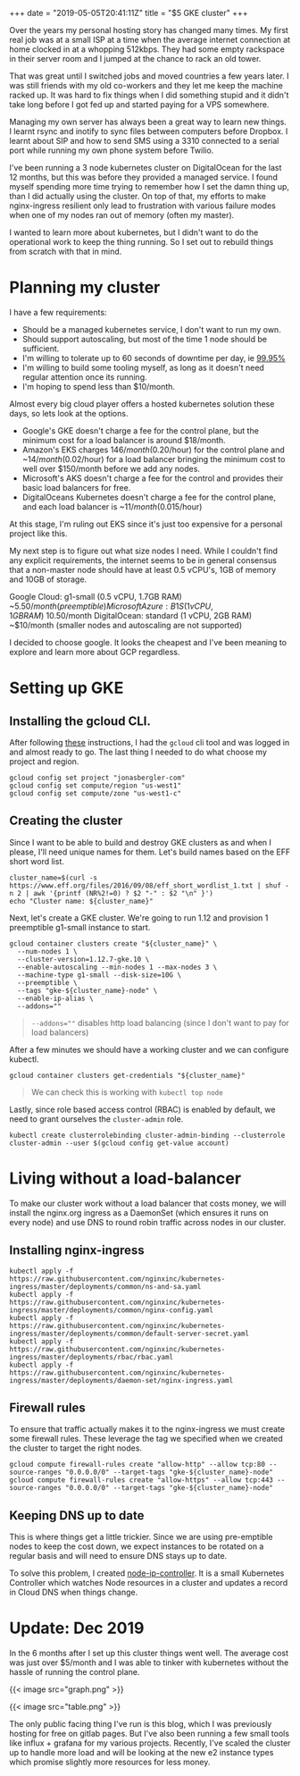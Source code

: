 +++
date = "2019-05-05T20:41:11Z"
title = "$5 GKE cluster"
+++

Over the years my personal hosting story has changed many times.
My first real job was at a small ISP at a time when the average internet connection at home clocked in at a whopping 512kbps. They had some empty rackspace in their server room and I jumped at the chance to rack an old tower.

That was great until I switched jobs and moved countries a few years later.
I was still friends with my old co-workers and they let me keep the machine racked up.
It was hard to fix things when I did something stupid and it didn't take long before I got fed up and started paying for a VPS somewhere.

Managing my own server has always been a great way to learn new things. I learnt rsync and inotify to sync files between computers before Dropbox. I learnt about SIP and how to send SMS using a 3310 connected to a serial port while running my own phone system before Twilio.

I've been running a 3 node kubernetes cluster on DigitalOcean for the last 12 months, but this was before they provided a managed service. I found myself spending more time trying to remember how I set the damn thing up, than I did actually using the cluster. On top of that, my efforts to make nginx-ingress resilient only lead to frustration with various failure modes when one of my nodes ran out of memory (often my master).

I wanted to learn more about kubernetes, but I didn't want to do the operational work to keep the thing running. So I set out to rebuild things from scratch with that in mind.

# Planning my cluster
I have a few requirements:

* Should be a managed kubernetes service, I don't want to run my own.
* Should support autoscaling, but most of the time 1 node should be sufficient.
* I'm willing to tolerate up to 60 seconds of downtime per day, ie [99.95%](https://en.wikipedia.org/wiki/High_availability#Percentage_calculation)
* I'm willing to build some tooling myself, as long as it doesn't need regular attention once its running.
* I'm hoping to spend less than $10/month.

Almost every big cloud player offers a hosted kubernetes solution these days, so lets look at the options.

* Google's GKE doesn't charge a fee for the control plane, but the minimum cost for a load balancer is around $18/month.
* Amazon's EKS charges $146/month ($0.20/hour) for the control plane and ~$14/month ($0.02/hour) for a load balancer bringing the minimum cost to well over $150/month before we add any nodes.
* Microsoft's AKS doesn't charge a fee for the control and provides their basic load balancers for free.
* DigitalOceans Kubernetes doesn't charge a fee for the control plane, and each load balancer is ~$11/month ($0.015/hour)

At this stage, I'm ruling out EKS since it's just too expensive for a personal project like this.

My next step is to figure out what size nodes I need. While I couldn't find any explicit requirements, the internet seems to be in general consensus that a non-master node should have at least 0.5 vCPU's, 1GB of memory and 10GB of storage.

Google Cloud: g1-small (0.5 vCPU, 1.7GB RAM) ~$5.50/month (preemptible)
Microsoft Azure: B1S (1 vCPU, 1GB RAM) ~$10.50/month
DigitalOcean: standard (1 vCPU, 2GB RAM) ~$10/month (smaller nodes and autoscaling are not supported)

I decided to choose google. It looks the cheapest and I've been meaning to explore and learn more about GCP regardless.

# Setting up GKE

## Installing the gcloud CLI.
After following [these](https://cloud.google.com/sdk/docs/quickstart-debian-ubuntu) instructions, I had the `gcloud` cli tool and was logged in and almost ready to go. The last thing I needed to do what choose my project and region.

```
gcloud config set project "jonasbergler-com"
gcloud config set compute/region "us-west1"
gcloud config set compute/zone "us-west1-c"
```

## Creating the cluster
Since I want to be able to build and destroy GKE clusters as and when I please, I'll need unique names for them.
Let's build names based on the EFF short word list.

```
cluster_name=$(curl -s https://www.eff.org/files/2016/09/08/eff_short_wordlist_1.txt | shuf -n 2 | awk '{printf (NR%2!=0) ? $2 "-" : $2 "\n" }')
echo "Cluster name: ${cluster_name}"
```

Next, let's create a GKE cluster. We're going to run 1.12 and provision 1 preemptible g1-small instance to start.
```
gcloud container clusters create "${cluster_name}" \
  --num-nodes 1 \
  --cluster-version=1.12.7-gke.10 \
  --enable-autoscaling --min-nodes 1 --max-nodes 3 \
  --machine-type g1-small --disk-size=10G \
  --preemptible \
  --tags "gke-${cluster_name}-node" \
  --enable-ip-alias \
  --addons=""
```
> `--addons=""` disables http load balancing (since I don't want to pay for load balancers)

After a few minutes we should have a working cluster and we can configure kubectl.
```
gcloud container clusters get-credentials "${cluster_name}"
```
> We can check this is working with `kubectl top node`

Lastly, since role based access control (RBAC) is enabled by default, we need to grant ourselves the `cluster-admin` role.
```
kubectl create clusterrolebinding cluster-admin-binding --clusterrole cluster-admin --user $(gcloud config get-value account)
```

# Living without a load-balancer
To make our cluster work without a load balancer that costs money, we will install the nginx.org ingress as a DaemonSet (which ensures it runs on every node) and use DNS to round robin traffic across nodes in our cluster.

## Installing nginx-ingress
```
kubectl apply -f https://raw.githubusercontent.com/nginxinc/kubernetes-ingress/master/deployments/common/ns-and-sa.yaml
kubectl apply -f https://raw.githubusercontent.com/nginxinc/kubernetes-ingress/master/deployments/common/nginx-config.yaml
kubectl apply -f https://raw.githubusercontent.com/nginxinc/kubernetes-ingress/master/deployments/common/default-server-secret.yaml
kubectl apply -f https://raw.githubusercontent.com/nginxinc/kubernetes-ingress/master/deployments/rbac/rbac.yaml
kubectl apply -f https://raw.githubusercontent.com/nginxinc/kubernetes-ingress/master/deployments/daemon-set/nginx-ingress.yaml
```

## Firewall rules
To ensure that traffic actually makes it to the nginx-ingress we must create some firewall rules.
These leverage the tag we specified when we created the cluster to target the right nodes.

```
gcloud compute firewall-rules create "allow-http" --allow tcp:80 --source-ranges "0.0.0.0/0" --target-tags "gke-${cluster_name}-node"
gcloud compute firewall-rules create "allow-https" --allow tcp:443 --source-ranges "0.0.0.0/0" --target-tags "gke-${cluster_name}-node"
```

## Keeping DNS up to date
This is where things get a little trickier. Since we are using pre-emptible nodes to keep the cost down, we expect instances to be rotated on a regular basis and will need to ensure DNS stays up to date.

To solve this problem, I created [node-ip-controller](https://github.com/jbergler/node-ip-controller/). It is a small Kubernetes Controller which watches Node resources in a cluster and updates a record in Cloud DNS when things change.

# Update: Dec 2019
In the 6 months after I set up this cluster things went well. The average cost was just over $5/month and I was able to tinker with kubernetes without the hassle of running the control plane.

{{< image src="graph.png" >}}

{{< image src="table.png" >}}

The only public facing thing I've run is this blog, which I was previously hosting for free on gitlab pages. But I've also been running a few small tools like influx + grafana for my various projects.
Recently, I've scaled the cluster up to handle more load and will be looking at the new e2 instance types which promise slightly more resources for less money.
